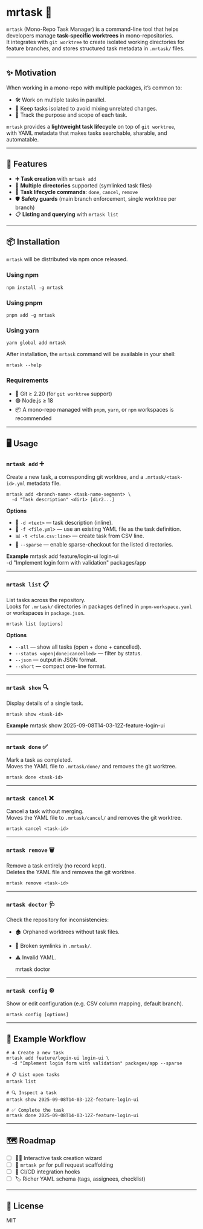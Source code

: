 # mrtask 🚀

`mrtask` (Mono-Repo Task Manager) is a command-line tool that helps developers manage **task-specific worktrees** in mono-repositories.  
It integrates with `git worktree` to create isolated working directories for feature branches, and stores structured task metadata in `.mrtask/` files.

---

## ✨ Motivation

When working in a mono-repo with multiple packages, it’s common to:
- 🛠️ Work on multiple tasks in parallel.
- 🧹 Keep tasks isolated to avoid mixing unrelated changes.
- 📝 Track the purpose and scope of each task.

`mrtask` provides a **lightweight task lifecycle** on top of `git worktree`,  
with YAML metadata that makes tasks searchable, sharable, and automatable.

---

## 🔑 Features

- ➕ **Task creation** with `mrtask add`
- 📂 **Multiple directories** supported (symlinked task files)
- 🔄 **Task lifecycle commands**: `done`, `cancel`, `remove`
- 🛡️ **Safety guards** (main branch enforcement, single worktree per branch)
- 📋 **Listing and querying** with `mrtask list`

---

## 📦 Installation

`mrtask` will be distributed via npm once released.

### Using npm
    npm install -g mrtask

### Using pnpm
    pnpm add -g mrtask

### Using yarn
    yarn global add mrtask

After installation, the `mrtask` command will be available in your shell:

    mrtask --help

### Requirements
- 🐙 Git ≥ 2.20 (for `git worktree` support)  
- 🟢 Node.js ≥ 18  
- 📦 A mono-repo managed with `pnpm`, `yarn`, or `npm` workspaces is recommended

---

## 🖥️ Usage

### `mrtask add` ➕

Create a new task, a corresponding git worktree, and a `.mrtask/<task-id>.yml` metadata file.

    mrtask add <branch-name> <task-name-segment> \
      -d "Task description" <dir1> [dir2...]

**Options**
- 📝 `-d <text>` — task description (inline).  
- 📄 `-f <file.yml>` — use an existing YAML file as the task definition.  
- 📊 `-t <file.csv:line>` — create task from CSV line.  
- 🌲 `--sparse` — enable sparse-checkout for the listed directories.  

**Example**
    mrtask add feature/login-ui login-ui \
      -d "Implement login form with validation" packages/app

---

### `mrtask list` 📋

List tasks across the repository.  
Looks for `.mrtask/` directories in packages defined in `pnpm-workspace.yaml` or workspaces in `package.json`.

    mrtask list [options]

**Options**
- `--all` — show all tasks (open + done + cancelled).  
- `--status <open|done|cancelled>` — filter by status.  
- `--json` — output in JSON format.  
- `--short` — compact one-line format.  

---

### `mrtask show` 🔍

Display details of a single task.

    mrtask show <task-id>

**Example**
    mrtask show 2025-09-08T14-03-12Z-feature-login-ui

---

### `mrtask done` ✅

Mark a task as completed.  
Moves the YAML file to `.mrtask/done/` and removes the git worktree.

    mrtask done <task-id>

---

### `mrtask cancel` ❌

Cancel a task without merging.  
Moves the YAML file to `.mrtask/cancel/` and removes the git worktree.

    mrtask cancel <task-id>

---

### `mrtask remove` 🗑️

Remove a task entirely (no record kept).  
Deletes the YAML file and removes the git worktree.

    mrtask remove <task-id>

---

### `mrtask doctor` 🩺

Check the repository for inconsistencies:
- 🏚️ Orphaned worktrees without task files.
- 🔗 Broken symlinks in `.mrtask/`.
- ⚠️ Invalid YAML.

    mrtask doctor

---

### `mrtask config` ⚙️

Show or edit configuration (e.g. CSV column mapping, default branch).

    mrtask config [options]

---

## 🔄 Example Workflow

    # ➕ Create a new task
    mrtask add feature/login-ui login-ui \
      -d "Implement login form with validation" packages/app --sparse

    # 📋 List open tasks
    mrtask list

    # 🔍 Inspect a task
    mrtask show 2025-09-08T14-03-12Z-feature-login-ui

    # ✅ Complete the task
    mrtask done 2025-09-08T14-03-12Z-feature-login-ui

---

## 🗺️ Roadmap

- [ ] 🧑‍💻 Interactive task creation wizard  
- [ ] 🔀 `mrtask pr` for pull request scaffolding  
- [ ] 🤖 CI/CD integration hooks  
- [ ] 🏷️ Richer YAML schema (tags, assignees, checklist)

---

## 📜 License

MIT
